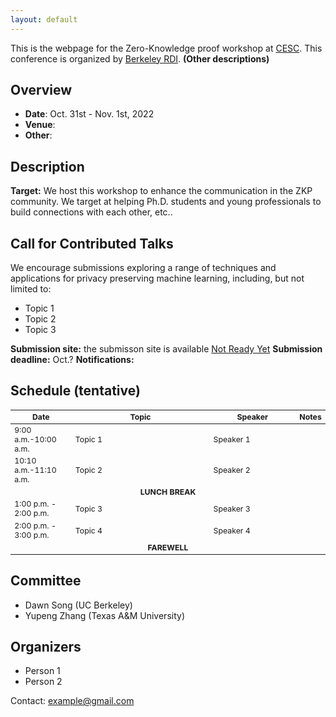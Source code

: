 ```yaml
---
layout: default
---
```

This is the webpage for the Zero-Knowledge proof workshop at [CESC](https://cesc.io/). This conference is organized by [Berkeley RDI](https://rdi.berkeley.edu/). **(Other descriptions)**

## Overview
- **Date**: Oct. 31st - Nov. 1st, 2022
- **Venue**: 
- **Other**:

## Description
**Target:** We host this workshop to enhance the communication in the ZKP community. We target at helping Ph.D. students and young professionals to build connections with each other, etc..

## Call for Contributed Talks
We encourage submissions exploring a range of techniques and applications for privacy preserving machine learning, including, but not limited to:
- Topic 1
- Topic 2
- Topic 3

**Submission site:** the submisson site is available [Not Ready Yet](www.google.com)
**Submission deadline:** Oct.?
**Notifications:**

## Schedule (tentative)

<table style="table-layout: fixed; font-size: 88%;">
  <thead>
    <tr>
      <th style="width: 20%;"> Date </th>
      <th style="width: 50%;"> Topic </th>
      <th style="width: 30%;"> Speaker </th>
      <th style="width: 30%;"> Notes </th>
    </tr>
  </thead>
  
  <tbody>
    <tr>
      <td>9:00 a.m.-10:00 a.m.   </td>
      <td>Topic 1 </td>
      <td>Speaker 1</td>
      <td></td>
    </tr>
    <tr>
      <td>10:10 a.m.-11:10 a.m.   </td>
      <td>Topic 2 </td>
      <td>Speaker 2 </td>
      <td></td>
    </tr>
     <tr>
        <td align="center" colspan="4"><b>LUNCH BREAK</b></td>
    </tr>
    <tr>
      <td>1:00 p.m. - 2:00 p.m. </td>
      <td>Topic 3</td>
      <td>Speaker 3 </td>
      <td>   </td>
    </tr>
    <tr>
      <td>2:00 p.m. - 3:00 p.m.  </td>
      <td>Topic 4 </td>
      <td>Speaker 4 </td>
      <td></td>
    </tr> 
    <tr>
      <td align="center" colspan="4"><b>FAREWELL</b> </td>
    </tr>
  </tbody>

</table>

## Committee
- Dawn Song (UC Berkeley)
- Yupeng Zhang (Texas A&M University)

## Organizers
- Person 1
- Person 2

Contact: example@gmail.com



